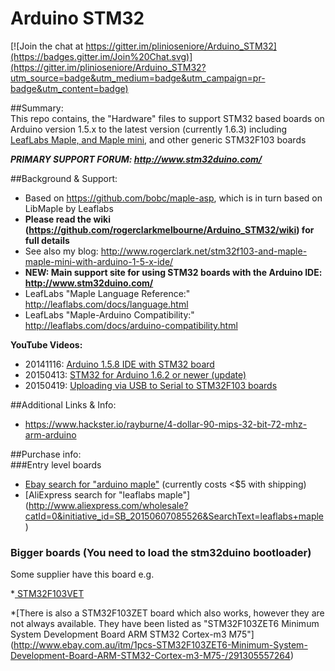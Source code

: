 Arduino STM32  
=============  

[![Join the chat at https://gitter.im/plinioseniore/Arduino_STM32](https://badges.gitter.im/Join%20Chat.svg)](https://gitter.im/plinioseniore/Arduino_STM32?utm_source=badge&utm_medium=badge&utm_campaign=pr-badge&utm_content=badge)

##Summary:  
This repo contains, the "Hardware" files to support STM32 based boards on Arduino version 1.5.x to the latest version (currently 1.6.3)  including [LeafLabs Maple, and Maple mini](http://www.leaflabs.com/about-maple/), and other generic STM32F103 boards  

***PRIMARY SUPPORT FORUM: http://www.stm32duino.com/***

##Background & Support:  
* Based on https://github.com/bobc/maple-asp, which is in turn based on LibMaple by Leaflabs  
* **Please read the wiki (https://github.com/rogerclarkmelbourne/Arduino_STM32/wiki) for full details**
* See also my blog: http://www.rogerclark.net/stm32f103-and-maple-maple-mini-with-arduino-1-5-x-ide/  
* **NEW: Main support site for using STM32 boards with the Arduino IDE: http://www.stm32duino.com/**  
* LeafLabs "Maple Language Reference:" http://leaflabs.com/docs/language.html
* LeafLabs "Maple-Arduino Compatibility:" http://leaflabs.com/docs/arduino-compatibility.html

**YouTube Videos:** 
* 20141116: [Arduino 1.5.8 IDE with STM32 board](https://www.youtube.com/watch?v=-zwGnytGT8M)
* 20150413: [STM32 for Arduino 1.6.2 or newer (update)](https://www.youtube.com/watch?v=TePglhSkghg)
* 20150419: [Uploading via USB to Serial to STM32F103 boards](https://www.youtube.com/watch?v=G_RF0a0hrak)

##Additional Links & Info:  
* https://www.hackster.io/rayburne/4-dollar-90-mips-32-bit-72-mhz-arm-arduino  

##Purchase info:  
###Entry level boards

* [Ebay search for "arduino maple"](http://www.ebay.com/sch/i.html?_from=R40&_sacat=0&LH_BIN=1&_nkw=arduino+maple&_sop=15) (currently costs <$5 with shipping)
* [AliExpress search for "leaflabs maple"] (http://www.aliexpress.com/wholesale?catId=0&initiative_id=SB_20150607085526&SearchText=leaflabs+maple)

### Bigger boards (You need to load the stm32duino bootloader)

Some supplier have this board e.g.

*[ STM32F103VET ](http://www.ebay.com.au/itm/1PCS-STM32F103VET6-ARM-STM32-Minimum-System-Development-Board-Arduino-M77-/301433302819)

*[There is also a STM32F103ZET board which also works, however they are not always available. They have been listed as "STM32F103ZET6 Minimum System Development Board ARM STM32 Cortex-m3 M75"]
(http://www.ebay.com.au/itm/1pcs-STM32F103ZET6-Minimum-System-Development-Board-ARM-STM32-Cortex-m3-M75-/291305557264)

